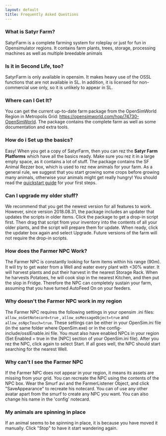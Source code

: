 ```yaml
---
layout: default
title: Frequently Asked Questions
---
```

### What is Satyr Farm?

SatyrFarm is a complete farming system for roleplay or just for fun in Opensimulator regions. It contains farm plants, trees, storage, processing machines as well as multiple breedable animals

### Is it in Second Life, too?

SatyrFarm is only available in opensim. It makes heavy use of the OSSL functions that are not available in SL. In addition, it is licensed for non-commercial use only, so it is unlikely to appear in SL. 

### Where can I Get It?
You can get the current up-to-date farm package from the OpenSimWorld Region in Metropolis Grid: https://opensimworld.com/hop/74730-OpenSimWorld. The package contains the complete farm as well as some documentation and extra tools. 

### How do i Set up the basics?
Easy! When you get a copy of SatyrFarm, then you can rez the <b>Satyr Farm Platforms</b> which have all the basics ready. Make sure you rez it in a large empty space, as it contains a lot of stuff.  The package contains the SF Animal Rezzer box, which is used to rez new animals for your farm. As a general rule, we suggest that you start growing some crops before growing many animals, otherwise your animals might get really hungry! You should read the <a href="/quickstart">quickstart guide</a> for your first steps.


### Can I upgrade my older stuff? 
We recommend that you get the newest version  for all features to work. However, since version 2018.08.31, the package includes an updater that updates the scripts in older items. Click the package to get a drop-in script first. Then drag that script from your inventory into the contents of all your older plants, and the script will prepare them for update. When ready, click the updater box again and select Upgrade. Future versions of the farm will not require the drop-in scripts. 

### How does the Farmer NPC Work?
The Farmer NPC is constantly looking for farm items within his range (90m). It will try to get water from a Well and water every plant with <30% water. It will harvest plants and put their harvest in the nearest Storage Rack. When he harvests Potatoes, he will cook slop in the nearest Kitchen, and then put the slop in Fridge. Therefore the NPC can completely sustain your farm, assuming that you have turned AutoFeed On on your feeders.

### Why doesn't the Farmer NPC work in my region
The Farmer NPC requires the following settings in your opensim .ini  files: `allow_osGetNotecard=true` ,  `allow_osMessageObject=true` and `allow_osNpcTouch=true`. These settings can be either in your OpenSim.ini file (in the same folder where OpenSim.exe)  or in the config-include/osslEnable.ini file. You must also have enabled NPCs in your region (Set Enabled = true in the [NPC] section of your OpenSim.ini file).  After you rez the NPC, click again to select Start. If all goes well, the NPC should start searching for the nearest Well.

### Why can't I see the Farmer NPC
If the Farmer NPC does not appear in your region, it means its assets are missing from your grid. You can recreate the NPC using the contents of the NPC box. Wear the Smurf avi and the FarmerListener Object, and click "SaveAppearance" to recreate his notecard. You can of use any other avatar apart from the smurf to create any NPC you want. You can also change his name in the 'config' notecard.

### My animals are spinning in place
If an  animal seems to be spinning in place, it is because you have moved it manually. Click "Stop"  to  have it start wandering again.
